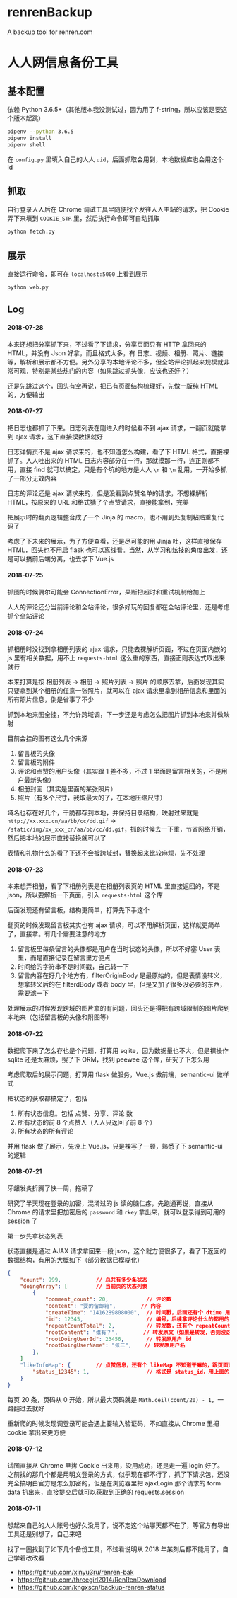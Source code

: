 # renrenBackup

A backup tool for renren.com


# 人人网信息备份工具

## 基本配置

依赖 Python 3.6.5+（其他版本我没测试过，因为用了 f-string，所以应该是要这个版本起跳）

```bash
pipenv --python 3.6.5
pipenv install
pipenv shell
```

在 `config.py` 里填入自己的人人 `uid`，后面抓取会用到，本地数据库也会用这个 id


## 抓取

自行登录人人后在 Chrome 调试工具里随便找个发往人人主站的请求，把 Cookie 弄下来填到 `COOKIE_STR` 里，然后执行命令即可自动抓取

```bash
python fetch.py
```


## 展示

直接运行命令，即可在 `localhost:5000` 上看到展示

```bash
python web.py
```


## Log

#### 2018-07-28

本来还想把分享抓下来，不过看了下请求，分享页面只有 HTTP 拿回来的 HTML，并没有 Json 好拿，而且格式太多，有 日志、视频、相册、照片、链接 等，解析和展示都不方便。另外分享的本地评论不多，但全站评论抓起来规模就非常可观，特别是某些热门的内容（如果跳过抓头像，应该也还好？）

还是先跳过这个，回头有空再说，把已有页面结构梳理好，先做一版纯 HTML 的，方便输出


#### 2018-07-27

把日志也都抓了下来。日志列表在刚进入的时候看不到 ajax 请求，一翻页就能拿到 ajax 请求，这下直接摸数据就好

日志详情页不是 ajax 请求来的，也不知道怎么构建，看了下 HTML 格式，直接裸抓了。人人吐出来的 HTML 日志内容部分在一行，那就摸那一行，连正则都不用，直接 find 就可以搞定，只是有个坑的地方是人人 `\r` 和 `\n` 乱用，一开始多抓了一部分无效内容

日志的评论还是 ajax 请求来的，但是没看到点赞名单的请求，不想裸解析 HTML，按原来的 URL 和格式猜了个点赞请求，直接能拿到，完美

把展示时的翻页逻辑整合成了一个 Jinja 的 macro，也不用到处复制粘贴重复代码了

考虑了下未来的展示，为了方便查看，还是尽可能的用 Jinja 吐，这样直接保存 HTML，回头也不用启 flask 也可以离线看。当然，从学习和炫技的角度出发，还是可以搞前后端分离，也去学下 Vue.js


#### 2018-07-25

抓图的时候偶尔可能会 ConnectionError，果断把超时和重试机制给加上

人人的评论还分当前评论和全站评论，很多好玩的回复都在全站评论里，还是考虑抓个全站评论


#### 2018-07-24

抓相册时没找到拿相册列表的 ajax 请求，只能去裸解析页面，不过在页面内嵌的 js 里有相关数据，用不上 `requests-html` 这么重的东西，直接正则表达式取出来就行

本来打算是按 相册列表 -> 相册 -> 照片列表 -> 照片 的顺序去拿，后面发现其实只要拿到某个相册的任意一张照片，就可以在 ajax 请求里拿到相册信息和里面的所有照片信息，倒是省事了不少

抓到本地来图全挂，不允许跨域调，下一步还是考虑怎么把图片抓到本地来并做映射

目前会挂的图有这么几个来源

1. 留言板的头像
2. 留言板的附件
3. 评论和点赞的用户头像（其实跟 1 差不多，不过 1 里面是留言相关的，不是用户最新头像）
4. 相册封面（其实是里面的某张照片）
5. 照片（有多个尺寸，我取最大的了，在本地压缩尺寸）

域名也存在好几个，干脆都存到本地，并保持目录结构，映射过来就是 `http://xx.xxx.cn/aa/bb/cc/dd.gif` -> `/static/img/xx_xxx_cn/aa/bb/cc/dd.gif`，抓的时候去一下重，节省网络开销，然后把本地的展示直接替换就可以了

表情和礼物什么的看了下还不会被跨域封，替换起来比较麻烦，先不处理


#### 2018-07-23

本来想弄相册，看了下相册列表是在相册列表页的 HTML 里直接返回的，不是 json，所以要解析一下页面，引入 `requests-html` 这个库

后面发现还有留言板，结构更简单，打算先下手这个

翻页的时候发现留言板其实也有 ajax 请求，可以不用解析页面，这样就更简单了，直接拿。有几个需要注意的地方

1. 留言板里每条留言的头像都是用户在当时状态的头像，所以不好塞 User 表里，而是直接记录在留言里方便点
2. 时间给的字符串不是时间戳，自己转一下
3. 留言内容在好几个地方有，filterOriginBody 是最原始的，但是表情没转义，想拿转义后的在 filterdBody 或者 body 里，但是又加了很多没必要的东西，需要滤一下

处理展示的时候发现跨域的图片拿的有问题，回头还是得把有跨域限制的图片爬到本地来（包括留言板的头像和附图等）


#### 2018-07-22

数据爬下来了怎么存也是个问题，打算用 sqlite，因为数据量也不大，但是裸操作 sqlite 还是太麻烦，搜了下 ORM，找到 peewee 这个库，研究了下怎么用

考虑爬取后的展示问题，打算用 flask 做服务，Vue.js 做前端，semantic-ui 做样式

把状态的获取都搞定了，包括

1. 所有状态信息。包括 点赞、分享、评论 数
2. 所有状态的前 8 个点赞人（人人只返回了前 8 个）
3. 所有状态的所有评论

并用 flask 做了展示，先没上 Vue.js，只是裸写了一顿，熟悉了下 semantic-ui 的逻辑


#### 2018-07-21

牙龈发炎折腾了快一周，拖稿了

研究了半天现在登录的加密，混淆过的 js 读的脑仁疼，先跑通再说，直接从 Chrome 的请求里把加密后的 `password` 和 `rkey` 拿出来，就可以登录得到可用的 session 了

第一步先拿状态列表

状态直接是通过 AJAX 请求拿回来一段 json，这个就方便很多了，看了下返回的数据结构，有用的大概如下（部分数据已模糊化）

```json
{
    "count": 999,           // 总共有多少条状态
    "doingArray": [         // 当前页的状态列表
        {
            "comment_count": 20,            // 评论数
            "content": "要的留邮箱",        // 内容
            "createTime": "1416289808000",  // 时间戳，后面还有个 dtime 用来显示，我们爬就不用了
            "id": 12345,                    // 编号，后续拿评论什么的都用的上
            "repeatCountTotal": 2,          // 转发数，还有个 repeatCount 不知道干嘛的（直接转发？）
            "rootContent": "谁有？",        // 转发原文（如果是转发，否则没这个和下面几个字段）
            "rootDoingUserId": 23456,       // 转发原用户 id
            "rootDoingUserName": "张三",    // 转发原用户名
        },
    ]
    "likeInfoMap": {        // 点赞信息，还有个 likeMap 不知道干嘛的，跟页面对比是这个有用
        "status_12345": 1,                  // 格式是 status_id，用上面的来找就行了
    }
}
```

每页 20 条，页码从 0 开始，所以最大页码就是 `Math.ceil(count/20) - 1`，一路翻过去就好

重新爬的时候发现调登录可能会遇上要输入验证码，不如直接从 Chrome 里把 cookie 拿出来更方便

#### 2018-07-12

试图直接从 Chrome 里拷 Cookie 出来用，没用成功，还是走一遍 login 好了。之前找的那几个都是用明文登录的方式，似乎现在都不行了，抓了下请求包，还没完全搞明白官方是怎么加密的，但是在浏览器里把 ajaxLogin 那个请求的 form data 扒出来，直接提交后就可以获取到正确的 requests.session

#### 2018-07-11

想起来自己的人人账号也好久没用了，说不定这个站哪天都不在了，等官方有导出工具还是别想了，自己来吧

找了一圈找到了如下几个备份工具，不过看说明从 2018 年某刻后都不能用了，自己学着改改看

* https://github.com/xinyu3ru/renren-bak
* https://github.com/threegirl2014/RenRenDownload
* https://github.com/kngxscn/backup-renren-status
